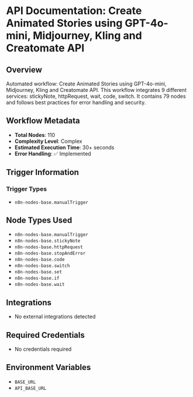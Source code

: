 # API Documentation: Create Animated Stories using GPT-4o-mini, Midjourney, Kling and Creatomate API

## Overview
Automated workflow: Create Animated Stories using GPT-4o-mini, Midjourney, Kling and Creatomate API. This workflow integrates 9 different services: stickyNote, httpRequest, wait, code, switch. It contains 79 nodes and follows best practices for error handling and security.

## Workflow Metadata
- **Total Nodes**: 110
- **Complexity Level**: Complex
- **Estimated Execution Time**: 30+ seconds
- **Error Handling**: ✅ Implemented

## Trigger Information
### Trigger Types
- `n8n-nodes-base.manualTrigger`

## Node Types Used
- `n8n-nodes-base.manualTrigger`
- `n8n-nodes-base.stickyNote`
- `n8n-nodes-base.httpRequest`
- `n8n-nodes-base.stopAndError`
- `n8n-nodes-base.code`
- `n8n-nodes-base.switch`
- `n8n-nodes-base.set`
- `n8n-nodes-base.if`
- `n8n-nodes-base.wait`

## Integrations
- No external integrations detected

## Required Credentials
- No credentials required

## Environment Variables
- `BASE_URL`
- `API_BASE_URL`

